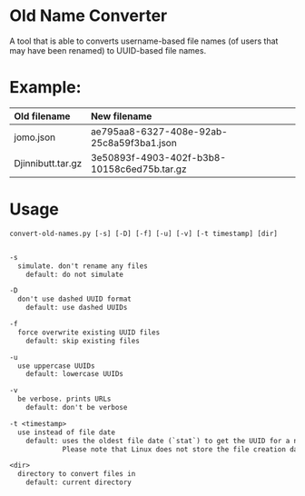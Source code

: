 # Old Name Converter

A tool that is able to converts username-based file names (of users that may have been renamed) to UUID-based file names.

# Example:

| Old filename      | New filename                                |
| :-----------      | :-----------                                |
| jomo.json         | ae795aa8-6327-408e-92ab-25c8a59f3ba1.json   |
| Djinnibutt.tar.gz | 3e50893f-4903-402f-b3b8-10158c6ed75b.tar.gz |

# Usage

`convert-old-names.py [-s] [-D] [-f] [-u] [-v] [-t timestamp] [dir]`

```txt

-s
  simulate. don't rename any files
    default: do not simulate

-D
  don't use dashed UUID format
    default: use dashed UUIDs

-f
  force overwrite existing UUID files
    default: skip existing files

-u
  use uppercase UUIDs
    default: lowercase UUIDs

-v
  be verbose. prints URLs
    default: don't be verbose

-t <timestamp>
  use instead of file date
    default: uses the oldest file date (`stat`) to get the UUID for a name *at that date*.
             Please note that Linux does not store the file creation date (BSD & Windows do)

<dir>
  directory to convert files in
    default: current directory
```